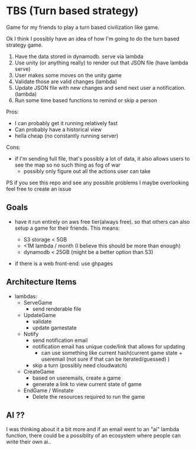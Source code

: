 # TBS (Turn based strategy)
Game for my friends to play a turn based civilization like game.

Ok I think I possibly have an idea of how I'm going to do the turn based strategy game.

1. Have the data stored in dynamodb. serve via lambda
2. Use unity (or anything really) to render out that JSON file (have lambda serve)
3. User makes some moves on the unity game
4. Validate those are valid changes (lambda)
5. Update JSON file with new changes and send next user a notification. (lambda)
6. Run some time based functions to remind or skip a person

Pros:
- I can probably get it running relatively fast
- Can probably have a historical view
- hella cheap (no constantly running server)

Cons:
- if I'm sending full file, that's possibly a lot of data, it also allows users to see the map so no such thing as  fog of war 
    - possibly only figure out all the actions user can take


PS if you see this repo and see any possible problems I maybe overlooking feel free to create an issue 

## Goals
- have it run entirely on aws free tier(always free). so that others can also setup a game for their friends. This means:
    - S3 storage < 5GB 
    - <1M lambda / month (I believe this should be more than enough)
    - dynamodb < 25GB (might be a better option than S3)

- if there is a web front-end: use ghpages

## Architecture Items 
- lambdas:
    - ServeGame
        - send renderable file
    - UpdateGame
        - validate
        - update gamestate
    - Notify
        - send notification email
        - notification email has unique code/link that allows for updating
            - can use something like current hash(current game state + useremail (not sure if that can be iterated/guessed) )
        - skip a turn (possibly need cloudwatch)
    - CreateGame
        - based on useremails, create a game
        - generate a link to view current state of game
    - EndGame / Winstate
        - Delete the resources required to run the game


## AI ??
I was thinking about it a bit more and if an email went to an "ai" lambda function, there could be a possiblity of an ecosystem where people can write their own ai.. 